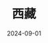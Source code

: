 ---
title: 西藏
description: 一个细分领域的拍摄项目，乘坐青藏铁路的火车，沿途拍摄铁路跨越的河流。作为亚洲水塔的青藏高原，有着众多的雪山河流湖泊，祖国的三江源也在其中，而这些河流中有不少汇聚成大江大河，大部分都是辫状河流，得益于青藏铁路的修建，我们可以在海拔五千米的地方轻松的观赏这一切。我觉得这一个课题对于大家了解地理知识也是非常有益的，在拍摄的每一条河流照片时，我都对他们做了标记和文字描述。
coverImage: https://photo.chachaphoto.uk/1017333399.jpg
date: 2024-09-01
featured: true
slug: xizang
---